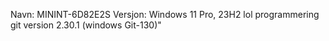 Navn: MININT-6D82E2S
Versjon: Windows 11 Pro, 23H2
lol
programmering
git version 2.30.1 (windows Git-130)"